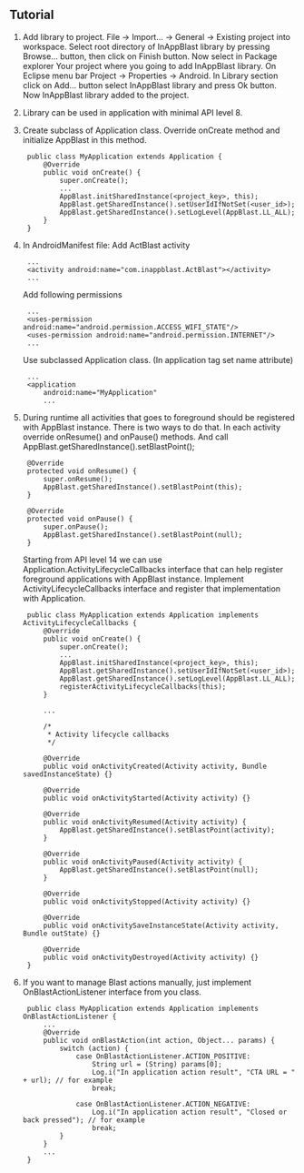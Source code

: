 ## Tutorial

1. Add library to project.
	File -> Import… -> General -> Existing project into workspace.
	Select root directory of InAppBlast library by pressing Browse... button, then click on Finish button.
	Now select in Package explorer Your project where you going to add InAppBlast library. On Eclipse menu bar Project -> Properties -> Android.
	In Library section click on Add… button select InAppBlast library and press Ok button.
	Now InAppBlast library added to the project.

2. Library can be used in application with minimal API level 8.

3. Create subclass of Application class. Override onCreate method and initialize AppBlast in this method.

		public class MyApplication extends Application {
			@Override
			public void onCreate() {
				super.onCreate();
				...
				AppBlast.initSharedInstance(<project_key>, this);
				AppBlast.getSharedInstance().setUserIdIfNotSet(<user_id>);
				AppBlast.getSharedInstance().setLogLevel(AppBlast.LL_ALL);
			}
		}

4. In AndroidManifest file:
	Add ActBlast activity

		...
		<activity android:name="com.inappblast.ActBlast"></activity>
		...

	Add following permissions

		...
		<uses-permission android:name="android.permission.ACCESS_WIFI_STATE"/>
		<uses-permission android:name="android.permission.INTERNET"/>
		...

	Use subclassed Application class. (In application tag set name attribute)

		...
		<application
			android:name="MyApplication"
			...

5. During runtime all activities that goes to foreground should be registered with AppBlast instance. There is two ways to do that.
	In each activity override onResume() and onPause() methods. And call AppBlast.getSharedInstance().setBlastPoint();

		@Override
		protected void onResume() {
			super.onResume();
			AppBlast.getSharedInstance().setBlastPoint(this);
		}

		@Override
		protected void onPause() {
			super.onPause();
			AppBlast.getSharedInstance().setBlastPoint(null);
		}

	Starting from API level 14 we can use Application.ActivityLifecycleCallbacks interface that can help register foreground applications with AppBlast instance. Implement ActivityLifecycleCallbacks interface and register that implementation with Application.

		public class MyApplication extends Application implements ActivityLifecycleCallbacks {
			@Override
			public void onCreate() {
				super.onCreate();
				...
				AppBlast.initSharedInstance(<project_key>, this);
				AppBlast.getSharedInstance().setUserIdIfNotSet(<user_id>);
				AppBlast.getSharedInstance().setLogLevel(AppBlast.LL_ALL);
				registerActivityLifecycleCallbacks(this);
			}

			...

			/*
			 * Activity lifecycle callbacks
			 */

			@Override
			public void onActivityCreated(Activity activity, Bundle savedInstanceState) {}

			@Override
			public void onActivityStarted(Activity activity) {}

			@Override
			public void onActivityResumed(Activity activity) {
				AppBlast.getSharedInstance().setBlastPoint(activity);
			}

			@Override
			public void onActivityPaused(Activity activity) {
				AppBlast.getSharedInstance().setBlastPoint(null);
			}

			@Override
			public void onActivityStopped(Activity activity) {}

			@Override
			public void onActivitySaveInstanceState(Activity activity, Bundle outState) {}

			@Override
			public void onActivityDestroyed(Activity activity) {}
		}

6. If you want to manage Blast actions manually, just implement OnBlastActionListener interface from you class.

		public class MyApplication extends Application implements OnBlastActionListener {
			...
			@Override
			public void onBlastAction(int action, Object... params) {
				switch (action) {
					case OnBlastActionListener.ACTION_POSITIVE:
						String url = (String) params[0];
						Log.i("In application action result", "CTA URL = " + url); // for example
						break;

					case OnBlastActionListener.ACTION_NEGATIVE:
						Log.i("In application action result", "Closed or back pressed"); // for example
						break;
				}
			}
			...
		}

